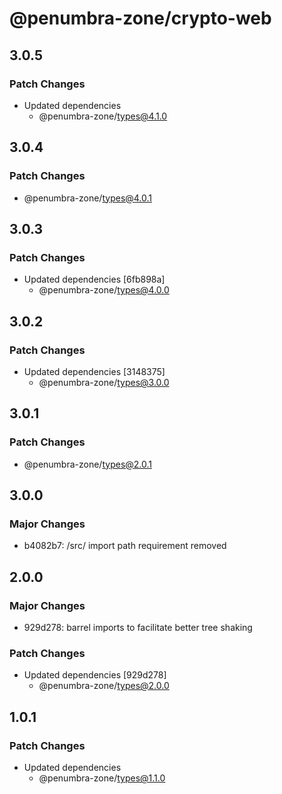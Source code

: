 # @penumbra-zone/crypto-web

## 3.0.5

### Patch Changes

- Updated dependencies
  - @penumbra-zone/types@4.1.0

## 3.0.4

### Patch Changes

- @penumbra-zone/types@4.0.1

## 3.0.3

### Patch Changes

- Updated dependencies [6fb898a]
  - @penumbra-zone/types@4.0.0

## 3.0.2

### Patch Changes

- Updated dependencies [3148375]
  - @penumbra-zone/types@3.0.0

## 3.0.1

### Patch Changes

- @penumbra-zone/types@2.0.1

## 3.0.0

### Major Changes

- b4082b7: /src/ import path requirement removed

## 2.0.0

### Major Changes

- 929d278: barrel imports to facilitate better tree shaking

### Patch Changes

- Updated dependencies [929d278]
  - @penumbra-zone/types@2.0.0

## 1.0.1

### Patch Changes

- Updated dependencies
  - @penumbra-zone/types@1.1.0
